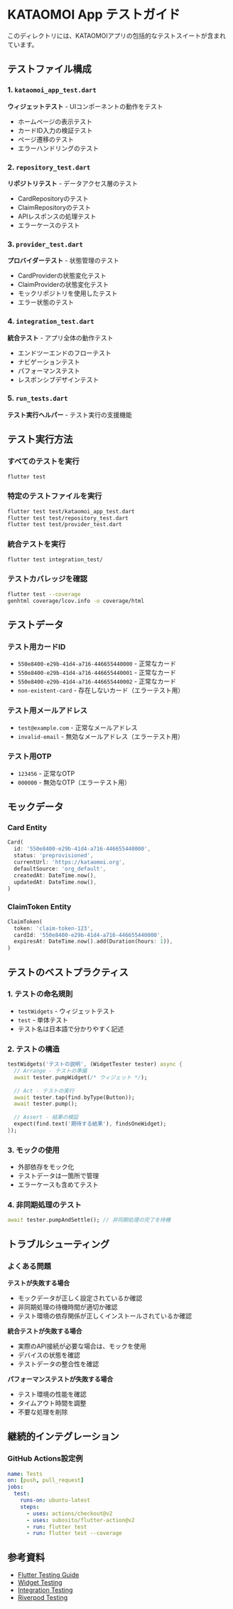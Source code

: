 # KATAOMOI App テストガイド

このディレクトリには、KATAOMOIアプリの包括的なテストスイートが含まれています。

## テストファイル構成

### 1. `kataomoi_app_test.dart`
**ウィジェットテスト** - UIコンポーネントの動作をテスト
- ホームページの表示テスト
- カードID入力の検証テスト
- ページ遷移のテスト
- エラーハンドリングのテスト

### 2. `repository_test.dart`
**リポジトリテスト** - データアクセス層のテスト
- CardRepositoryのテスト
- ClaimRepositoryのテスト
- APIレスポンスの処理テスト
- エラーケースのテスト

### 3. `provider_test.dart`
**プロバイダーテスト** - 状態管理のテスト
- CardProviderの状態変化テスト
- ClaimProviderの状態変化テスト
- モックリポジトリを使用したテスト
- エラー状態のテスト

### 4. `integration_test.dart`
**統合テスト** - アプリ全体の動作テスト
- エンドツーエンドのフローテスト
- ナビゲーションテスト
- パフォーマンステスト
- レスポンシブデザインテスト

### 5. `run_tests.dart`
**テスト実行ヘルパー** - テスト実行の支援機能

## テスト実行方法

### すべてのテストを実行
```bash
flutter test
```

### 特定のテストファイルを実行
```bash
flutter test test/kataomoi_app_test.dart
flutter test test/repository_test.dart
flutter test test/provider_test.dart
```

### 統合テストを実行
```bash
flutter test integration_test/
```

### テストカバレッジを確認
```bash
flutter test --coverage
genhtml coverage/lcov.info -o coverage/html
```

## テストデータ

### テスト用カードID
- `550e8400-e29b-41d4-a716-446655440000` - 正常なカード
- `550e8400-e29b-41d4-a716-446655440001` - 正常なカード
- `550e8400-e29b-41d4-a716-446655440002` - 正常なカード
- `non-existent-card` - 存在しないカード（エラーテスト用）

### テスト用メールアドレス
- `test@example.com` - 正常なメールアドレス
- `invalid-email` - 無効なメールアドレス（エラーテスト用）

### テスト用OTP
- `123456` - 正常なOTP
- `000000` - 無効なOTP（エラーテスト用）

## モックデータ

### Card Entity
```dart
Card(
  id: '550e8400-e29b-41d4-a716-446655440000',
  status: 'preprovisioned',
  currentUrl: 'https://kataomoi.org',
  defaultSource: 'org_default',
  createdAt: DateTime.now(),
  updatedAt: DateTime.now(),
)
```

### ClaimToken Entity
```dart
ClaimToken(
  token: 'claim-token-123',
  cardId: '550e8400-e29b-41d4-a716-446655440000',
  expiresAt: DateTime.now().add(Duration(hours: 1)),
)
```

## テストのベストプラクティス

### 1. テストの命名規則
- `testWidgets` - ウィジェットテスト
- `test` - 単体テスト
- テスト名は日本語で分かりやすく記述

### 2. テストの構造
```dart
testWidgets('テストの説明', (WidgetTester tester) async {
  // Arrange - テストの準備
  await tester.pumpWidget(/* ウィジェット */);
  
  // Act - テストの実行
  await tester.tap(find.byType(Button));
  await tester.pump();
  
  // Assert - 結果の検証
  expect(find.text('期待する結果'), findsOneWidget);
});
```

### 3. モックの使用
- 外部依存をモック化
- テストデータは一箇所で管理
- エラーケースも含めてテスト

### 4. 非同期処理のテスト
```dart
await tester.pumpAndSettle(); // 非同期処理の完了を待機
```

## トラブルシューティング

### よくある問題

**テストが失敗する場合**
- モックデータが正しく設定されているか確認
- 非同期処理の待機時間が適切か確認
- テスト環境の依存関係が正しくインストールされているか確認

**統合テストが失敗する場合**
- 実際のAPI接続が必要な場合は、モックを使用
- デバイスの状態を確認
- テストデータの整合性を確認

**パフォーマンステストが失敗する場合**
- テスト環境の性能を確認
- タイムアウト時間を調整
- 不要な処理を削除

## 継続的インテグレーション

### GitHub Actions設定例
```yaml
name: Tests
on: [push, pull_request]
jobs:
  test:
    runs-on: ubuntu-latest
    steps:
      - uses: actions/checkout@v2
      - uses: subosito/flutter-action@v2
      - run: flutter test
      - run: flutter test --coverage
```

## 参考資料

- [Flutter Testing Guide](https://docs.flutter.dev/testing)
- [Widget Testing](https://docs.flutter.dev/cookbook/testing/widget)
- [Integration Testing](https://docs.flutter.dev/testing/integration-tests)
- [Riverpod Testing](https://riverpod.dev/docs/cookbooks/testing)

